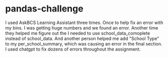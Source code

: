 # pandas-challenge
I used AskBCS Learning Assistant three times. Once to help fix an error with my bins. I was getting huge numbers and we found an error. Another time they helped me figure out the I needed to use school_data_comoplete instead of school_data. And another person helped me add "School Type" to my per_school_summary, which was causing an error in the final section.
I used chatgpt to fix dozens of errors throughout the assignment.
